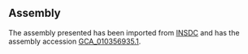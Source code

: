 
Assembly
--------

The assembly presented has been imported from 
[INSDC](http://www.insdc.org) and has the assembly accession
[GCA\_010356935.1](http://www.ebi.ac.uk/ena/data/view/GCA_010356935.1).

